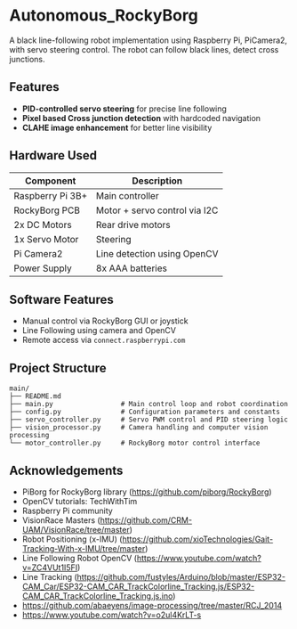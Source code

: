# Autonomous_RockyBorg

A black line-following robot implementation using Raspberry Pi, PiCamera2, with servo steering control. The robot can follow black lines, detect cross junctions.

## Features
- **PID-controlled servo steering** for precise line following
- **Pixel based Cross junction detection** with hardcoded navigation
- **CLAHE image enhancement** for better line visibility

## Hardware Used

| Component              | Description                         |
|------------------------|-------------------------------------|
| Raspberry Pi 3B+       | Main controller                     |
| RockyBorg PCB          | Motor + servo control via I2C       |
| 2x DC Motors           | Rear drive motors                   |
| 1x Servo Motor         | Steering                            |
| Pi Camera2             | Line detection using OpenCV         |
| Power Supply           | 8x AAA batteries                    |

## Software Features

- Manual control via RockyBorg GUI or joystick
- Line Following using camera and OpenCV
- Remote access via `connect.raspberrypi.com`

## Project Structure

```
main/
├── README.md
├── main.py                 # Main control loop and robot coordination
├── config.py               # Configuration parameters and constants
├── servo_controller.py     # Servo PWM control and PID steering logic
├── vision_processor.py     # Camera handling and computer vision processing
└── motor_controller.py     # RockyBorg motor control interface
```

## Acknowledgements
- PiBorg for RockyBorg library (https://github.com/piborg/RockyBorg)
- OpenCV tutorials: TechWithTim
- Raspberry Pi community
- VisionRace Masters (https://github.com/CRM-UAM/VisionRace/tree/master)
- Robot Positioning (x-IMU) (https://github.com/xioTechnologies/Gait-Tracking-With-x-IMU/tree/master)
- Line Following Robot OpenCV (https://www.youtube.com/watch?v=ZC4VUt1I5FI)
- Line Tracking (https://github.com/fustyles/Arduino/blob/master/ESP32-CAM_Car/ESP32-CAM_CAR_TrackColorline_Tracking.js/ESP32-CAM_CAR_TrackColorline_Tracking.js.ino)
- https://github.com/abaeyens/image-processing/tree/master/RCJ_2014
- https://www.youtube.com/watch?v=o2ul4KrLT-s
